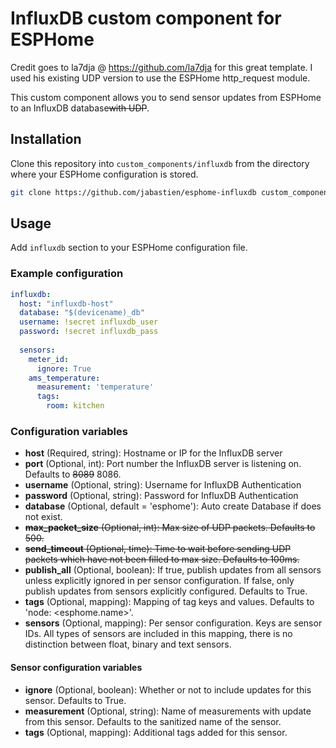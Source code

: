 # InfluxDB custom component for ESPHome
Credit goes to la7dja @ https://github.com/la7dja for this great template. I used his existing UDP version to use the ESPHome http_request module.

This custom component allows you to send sensor updates from ESPHome to an
InfluxDB database<del>with UDP</del>.


## Installation

Clone this repository into `custom_components/influxdb` from the directory
where your ESPHome configuration is stored.

```bash
git clone https://github.com/jabastien/esphome-influxdb custom_components/influxdb
```

## Usage

Add `influxdb` section to your ESPHome configuration file.

### Example configuration

```yaml
influxdb:
  host: "influxdb-host"
  database: "$(devicename)_db"
  username: !secret influxdb_user
  password: !secret influxdb_pass
  
  sensors:
    meter_id:
      ignore: True
    ams_temperature:
      measurement: 'temperature'
      tags: 
        room: kitchen
```

### Configuration variables

* **host** (Required, string): Hostname or IP for the InfluxDB server
* **port** (Optional, int): Port number the InfluxDB server is listening on. Defaults to <del>8089</del> 8086.
* **username** (Optional, string): Username for InfluxDB Authentication
* **password** (Optional, string): Password for InfluxDB Authentication
* **database** (Optional, default = 'esphome'): Auto create Database if does not exist.
* <del>**max\_packet_size** (Optional, int): Max size of UDP packets. Defaults to 500.</del>
* <del>**send_timeout** (Optional, time): Time to wait before sending UDP packets which have not been filled to max size. Defaults to 100ms.</del>
* **publish_all** (Optional, boolean): If true, publish updates from all sensors unless explicitly ignored in per sensor configuration. If false, only publish updates from sensors explicitly configured. Defaults to True.
* **tags** (Optional, mapping): Mapping of tag keys and values. Defaults to 'node: <esphome.name>'.
* **sensors** (Optional, mapping): Per sensor configuration. Keys are sensor IDs. All types of sensors are included in this mapping, there is no distinction between float, binary and text sensors.

#### Sensor configuration variables

* **ignore** (Optional, boolean): Whether or not to include updates for this sensor. Defaults to True.
* **measurement** (Optional, string): Name of measurements with update from this sensor. Defaults to the sanitized name of the sensor.
* **tags** (Optional, mapping): Additional tags added for this sensor.


